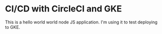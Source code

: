 # CI/CD with CircleCI and GKE

This is a hello world world node JS application. I'm using it to test deploying to GKE.

